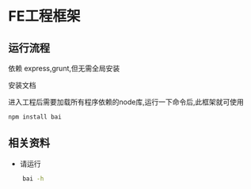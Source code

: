 # FE工程框架

运行流程
--------
依赖 express,grunt,但无需全局安装

安装文档

进入工程后需要加载所有程序依赖的node库,运行一下命令后,此框架就可使用
```terminal
npm install bai
```

相关资料
---------
- 请运行
```sh
    bai -h
```

